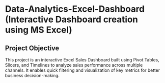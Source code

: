 # Data-Analytics-Excel-Dashboard (Interactive Dashboard creation using MS Excel)
## Project Objective
This project is an interactive Excel Sales Dashboard built using Pivot Tables, Slicers, and Timelines to analyze sales performance across multiple channels.
It enables quick filtering and visualization of key metrics for better business decision-making.
